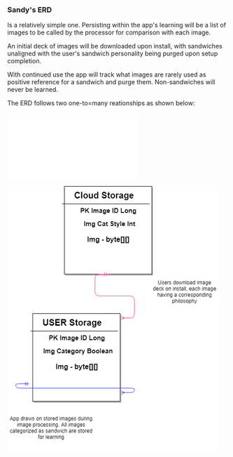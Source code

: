 ### Sandy's ERD
Is a relatively simple one. Persisting within the app's learning will be a list of images to be called by the processor for comparison with each image.  

An initial deck of images will be downloaded upon install, with sandwiches unaligned with the user's sandwich personality being purged upon setup completion.

With continued use the app will track what images are rarely used as positive reference for a sandwich and purge them. Non-sandwiches will never be learned.

The ERD follows two one-to=many reationships as shown below:

![Sandy ERD PDF](Sandy%20ERD.pdf)

![Sandy ERD PNG](Sandy%20ERD.png) 